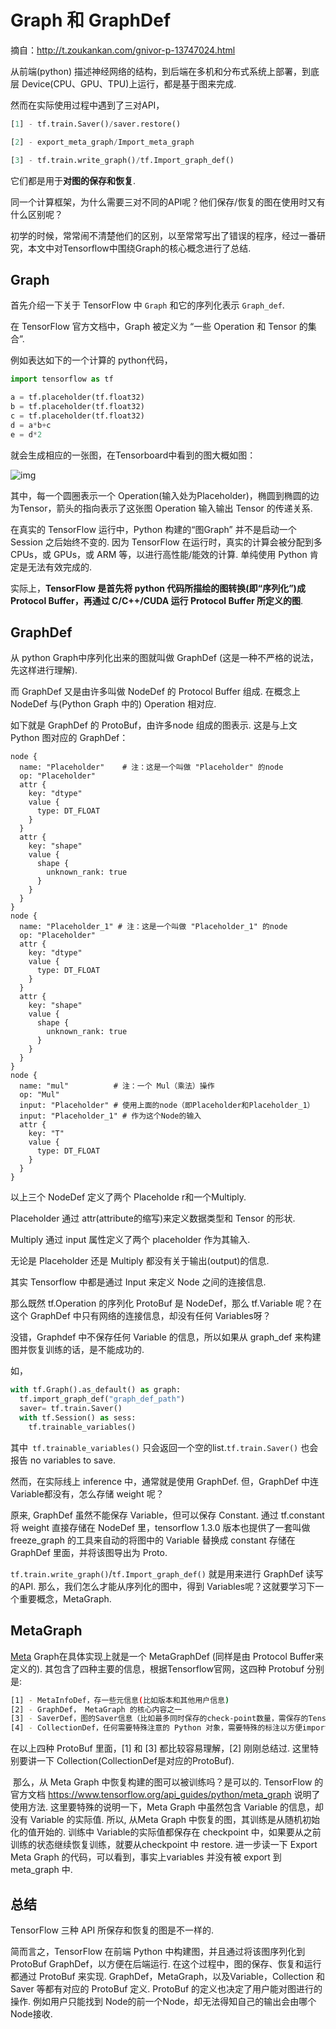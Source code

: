 # Graph 和 GraphDef

摘自：http://t.zoukankan.com/gnivor-p-13747024.html

从前端(python) 描述神经网络的结构，到后端在多机和分布式系统上部署，到底层 Device(CPU、GPU、TPU)上运行，都是基于图来完成.

然而在实际使用过程中遇到了三对API，

```python
[1] - tf.train.Saver()/saver.restore()

[2] - export_meta_graph/Import_meta_graph

[3] - tf.train.write_graph()/tf.Import_graph_def()
```

它们都是用于**对图的保存和恢复**.

同一个计算框架，为什么需要三对不同的API呢？他们保存/恢复的图在使用时又有什么区别呢？

初学的时候，常常闹不清楚他们的区别，以至常常写出了错误的程序，经过一番研究，本文中对Tensorflow中围绕Graph的核心概念进行了总结.



## Graph

首先介绍一下关于 TensorFlow 中 `Graph` 和它的序列化表示 `Graph_def`.

在 TensorFlow 官方文档中，Graph 被定义为 “一些 Operation 和 Tensor 的集合”.

例如表达如下的一个计算的 python代码，

```python
import tensorflow as tf

a = tf.placeholder(tf.float32)
b = tf.placeholder(tf.float32)
c = tf.placeholder(tf.float32)
d = a*b+c
e = d*2
```

就会生成相应的一张图，在Tensorboard中看到的图大概如图：

![img](https://img2020.cnblogs.com/blog/689056/202009/689056-20200928212234042-973085424.png)



其中，每一个圆圈表示一个 Operation(输入处为Placeholder)，椭圆到椭圆的边为Tensor，箭头的指向表示了这张图 Operation 输入输出 Tensor 的传递关系.

在真实的 TensorFlow 运行中，Python 构建的“图Graph” 并不是启动一个 Session 之后始终不变的. 因为 TensorFlow 在运行时，真实的计算会被分配到多CPUs，或 GPUs，或 ARM 等，以进行高性能/能效的计算. 单纯使用 Python 肯定是无法有效完成的.

实际上，**TensorFlow 是首先将 python 代码所描绘的图转换(即“序列化”)成 Protocol Buffer，再通过 C/C++/CUDA 运行 Protocol Buffer 所定义的图**.



## GraphDef

从 python Graph中序列化出来的图就叫做 GraphDef (这是一种不严格的说法，先这样进行理解).

而 GraphDef 又是由许多叫做 NodeDef 的 Protocol Buffer 组成. 在概念上 NodeDef 与(Python Graph 中的) Operation 相对应.

如下就是 GraphDef 的 ProtoBuf，由许多node 组成的图表示. 这是与上文 Python 图对应的 GraphDef：

```nginx
node {
  name: "Placeholder"    # 注：这是一个叫做 "Placeholder" 的node
  op: "Placeholder"
  attr {
    key: "dtype"
    value {
      type: DT_FLOAT
    }
  }
  attr {
    key: "shape"
    value {
      shape {
        unknown_rank: true
      }
    }
  }
}
node {
  name: "Placeholder_1" # 注：这是一个叫做 "Placeholder_1" 的node
  op: "Placeholder"
  attr {
    key: "dtype"
    value {
      type: DT_FLOAT
    }
  }
  attr {
    key: "shape"
    value {
      shape {
        unknown_rank: true
      }
    }
  }
}
node {
  name: "mul"          # 注：一个 Mul（乘法）操作
  op: "Mul"
  input: "Placeholder" # 使用上面的node（即Placeholder和Placeholder_1）
  input: "Placeholder_1" # 作为这个Node的输入
  attr {
    key: "T"
    value {
      type: DT_FLOAT
    }
  }
}
```

以上三个 NodeDef 定义了两个 Placeholde r和一个Multiply.

Placeholder 通过 attr(attribute的缩写)来定义数据类型和 Tensor 的形状.

Multiply 通过 input 属性定义了两个 placeholder 作为其输入.

无论是 Placeholder 还是 Multiply 都没有关于输出(output)的信息.

其实 Tensorflow 中都是通过 Input 来定义 Node 之间的连接信息.

那么既然 tf.Operation 的序列化 ProtoBuf 是 NodeDef，那么 tf.Variable 呢？在这个 GraphDef 中只有网络的连接信息，却没有任何 Variables呀？

没错，Graphdef 中不保存任何 Variable 的信息，所以如果从 graph_def 来构建图并恢复训练的话，是不能成功的.

如，

```python
with tf.Graph().as_default() as graph:
  tf.import_graph_def("graph_def_path")
  saver= tf.train.Saver()
  with tf.Session() as sess:
    tf.trainable_variables()
```

其中` tf.trainable_variables()` 只会返回一个空的list.`tf.train.Saver()` 也会报告 no variables to save.

然而，在实际线上 inference 中，通常就是使用 GraphDef. 但，GraphDef 中连 Variable都没有，怎么存储 weight 呢？

原来, GraphDef 虽然不能保存 Variable，但可以保存 Constant. 通过 tf.constant 将 weight 直接存储在 NodeDef 里，tensorflow 1.3.0 版本也提供了一套叫做 freeze_graph 的工具来自动的将图中的 Variable 替换成 constant 存储在 GraphDef 里面，并将该图导出为 Proto.

`tf.train.write_graph()`/`tf.Import_graph_def()` 就是用来进行 GraphDef 读写的API. 那么，我们怎么才能从序列化的图中，得到 Variables呢？这就要学习下一个重要概念，MetaGraph.



## MetaGraph

[Meta](https://www.tensorflow.org/versions/r1.1/programmers_guide/meta_graph）进一步解释说，Meta) Graph在具体实现上就是一个 MetaGraphDef (同样是由 Protocol Buffer来定义的). 其包含了四种主要的信息，根据Tensorflow官网，这四种 Protobuf 分别是:

```sh
[1] - MetaInfoDef，存一些元信息(比如版本和其他用户信息)
[2] - GraphDef， MetaGraph 的核心内容之一
[3] - SaverDef，图的Saver信息（比如最多同时保存的check-point数量，需保存的Tensor名字等，但并不保存Tensor中的实际内容）
[4] - CollectionDef，任何需要特殊注意的 Python 对象，需要特殊的标注以方便import_meta_graph 后取回(如 train_op, prediction 等等)
```

在以上四种 ProtoBuf 里面，[1] 和 [3] 都比较容易理解，[2] 刚刚总结过. 这里特别要讲一下 Collection(CollectionDef是对应的ProtoBuf).

​	那么，从 Meta Graph 中恢复构建的图可以被训练吗？是可以的. TensorFlow 的官方文档 https://www.tensorflow.org/api_guides/python/meta_graph 说明了使用方法. 这里要特殊的说明一下，Meta Graph 中虽然包含 Variable 的信息，却没有 Variable 的实际值. 所以, 从Meta Graph 中恢复的图，其训练是从随机初始化的值开始的. 训练中 Variable的实际值都保存在 checkpoint 中，如果要从之前训练的状态继续恢复训练，就要从checkpoint 中 restore. 进一步读一下 Export Meta Graph 的代码，可以看到，事实上variables 并没有被 export 到 meta_graph 中.



## 总结

TensorFlow 三种 API 所保存和恢复的图是不一样的.

简而言之，TensorFlow 在前端 Python 中构建图，并且通过将该图序列化到 ProtoBuf GraphDef，以方便在后端运行. 在这个过程中，图的保存、恢复和运行都通过 ProtoBuf 来实现. GraphDef，MetaGraph，以及Variable，Collection 和 Saver 等都有对应的 ProtoBuf 定义. ProtoBuf 的定义也决定了用户能对图进行的操作. 例如用户只能找到 Node的前一个Node，却无法得知自己的输出会由哪个Node接收.



















